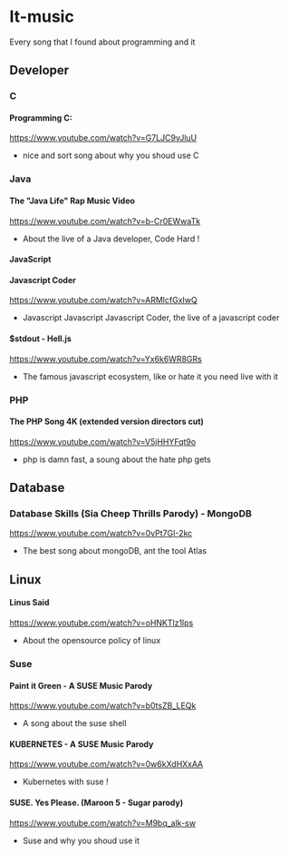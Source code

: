 # It-music
Every song that I found about programming and it 

## Developer
### C

#### Programming C:

https://www.youtube.com/watch?v=G7LJC9vJluU

- nice and sort song about why you shoud use C 

### Java

#### The "Java Life" Rap Music Video

https://www.youtube.com/watch?v=b-Cr0EWwaTk

- About the live of a Java developer, Code Hard ! 

#### JavaScript

#### Javascript Coder

https://www.youtube.com/watch?v=ARMlcfGxIwQ

- Javascript Javascript Javascript Coder, the live of a javascript coder

#### $stdout - Hell.js

https://www.youtube.com/watch?v=Yx6k6WR8GRs

- The famous javascript ecosystem, like or hate it you need live with it

### PHP

#### The PHP Song 4K (extended version directors cut)

https://www.youtube.com/watch?v=V5jHHYFqt9o

- php is damn fast, a soung about the hate php gets 

## Database 

### Database Skills (Sia Cheep Thrills Parody) - MongoDB

https://www.youtube.com/watch?v=0vPt7GI-2kc

- The best song about mongoDB, ant the tool Atlas 

## Linux

#### Linus Said 

https://www.youtube.com/watch?v=oHNKTlz1lps

- About the opensource policy of linux 

### Suse

#### Paint it Green - A SUSE Music Parody

https://www.youtube.com/watch?v=b0tsZB_LEQk

- A song about the suse shell 

#### KUBERNETES - A SUSE Music Parody

https://www.youtube.com/watch?v=0w6kXdHXxAA

- Kubernetes with suse ! 

#### SUSE. Yes Please. (Maroon 5 - Sugar parody)

https://www.youtube.com/watch?v=M9bq_alk-sw

- Suse and why you shoud use it 




